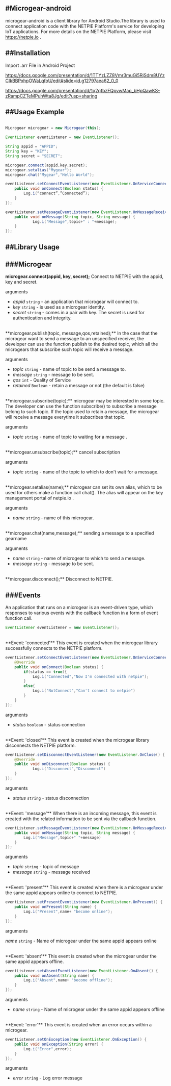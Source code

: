 #Microgear-android -----------microgear-android is a client library for Android Studio.The library is used to connect application code with the NETPIE Platform's service for developing IoT applications. For more details on the NETPIE Platform, please visit https://netpie.io .##Installation-----------Import .arr File in Android Projecthttps://docs.google.com/presentation/d/1TTYzLZZ8Vmr3muGi5RjSdm8UYzCIkBBPxhpOWaLqfoU/edit#slide=id.g12797aea62_0_0https://docs.google.com/presentation/d/1q2qfbzFQpywMap_bHpQawKS-zRampCZTeMPuhWta8Jg/edit?usp=sharing##Usage Example-----------```javaMicrogear microgear = new Microgear(this);EventListener eventListener = new EventListener();String appid = "APPID";String key = "KEY";String secret = "SECRET";microgear.connect(appid,key,secret);microgear.setalias("Mygear");microgear.chat("Mygear","Hello World");eventListener.setConnectEventListener(new EventListener.OnServiceConnect() {   	public void onConnect(Boolean status) {		Log.i(“connect”,”Connected”);   	}});eventListener.setMessageEventListener(new EventListener.OnMessageReceived() {   	public void onMessage(String topic, String message) {       		Log.i("Message",topic+" : "+message);   	}});```##Library Usage-----------###Microgear-----------**microgear.connect(appid, key, secret);**  Connect to NETPIE with the appid, key and secret.arguments* *appid* `string` - an application that microgear will connect to.* *key* `string` - is used as a microgear identity.*  *secret* `string` - comes in a pair with key. The secret is used for authentication and integrity.<br/>**microgear.publish(topic, message,qos,retained);**  In the case that the microgear want to send a message to an unspecified receiver, the developer can use the function publish to the desired topic, which all the microgears that subscribe such topic will receive a message.arguments* *topic* `string` - name of topic to be send a message to.* *message* `string` - message to be sent.* *qos* `int` - Quality of Service* *retained* `Boolean` - retain a message or not (the default is false)<br/>**microgear.subscribe(topic);**  microgear may be interested in some topic. The developer can use the function subscribe() to subscribe a message belong to such topic. If the topic used to retain a message, the microgear will receive a message everytime it subscribes that topic.arguments* *topic* `string` - name of topic to waiting for a message .<br/>**microgear.unsubscribe(topic);** cancel subscriptionarguments* *topic* `string` -  name of the topic to which to don't wait for a message.<br/>**microgear.setalias(name);**  microgear can set its own alias, which to be used for others make a function call chat(). The alias will appear on the key management portal of netpie.io .arguments* *name* `string` - name of this microgear.<br/>**microgear.chat(name,message);** sending a message to a specified gearnamearguments* *name* `string` - name of microgear to which to send a message.* *message* `string` - message to be sent.<br/>**microgear.disconnect();** Disconnect to NETPIE.###Events-----------An application that runs on a microgear is an event-driven type, which responses to various events with the callback function in a form of event function call.```javaEventListener eventListener = new EventListener();```<br/>**Event: 'connected'** This event is created when the microgear library successfully connects to the NETPIE platform.```javaeventListener.setConnectEventListener(new EventListener.OnServiceConnect() {	@Override   	public void onConnect(Boolean status) {		if(status == true){			Log.i("Connected","Now I'm connected with netpie");		}		else{			Log.i("NotConnect","Can't connect to netpie")		}	}});```arguments* *status* `boolean` - status connection <br/>**Event: 'closed'** This event is created when the microgear library disconnects the NETPIE platform.```javaeventListener.setDisconnectEventListener(new EventListener.OnClose() {   	@Override   	public void onDisconnect(Boolean status) {       		Log.i("Disconnect","Disconnect")   	}});```arguments* *status* `string` - status disconnection<br/>**Event: 'message'** When there is an incoming message, this event is created with the related information to be sent via the callback function.```javaeventListener.setMessageEventListener(new EventListener.OnMessageReceived() {   	public void onMessage(String topic, String message) {		Log.i("Message",topic+" "+message)   	}});```arguments* *topic* `string` - topic of message * *message* `string` - message received <br/>**Event: 'present'** This event is created when there is a microgear under the same appid appears online to connect to NETPIE.```javaeventListener.setPresentEventListener(new EventListener.OnPresent() {   	public void onPresent(String name) {		Log.i("Present",name+ "become online");  	}});```arguments*name* `string` - Name of microgear under the same appid appears online<br/>**Event: 'absent'** This event is created when the microgear under the same appid appears offline.```javaeventListener.setAbsentEventListener(new EventListener.OnAbsent() {   	public void onAbsent(String name) {		Log.i("Absent",name+ "become offline");   	}});```arguments* *name* `string` - Name of microgear under the same appid appears offline<br/>**Event: 'error'** This event is created when an error occurs within a microgear.```javaeventListener.setOnException(new EventListener.OnException() {   	public void onException(String error) {		Log.i("Error",error);   	}});```arguments* *error* `string` - Log error message
